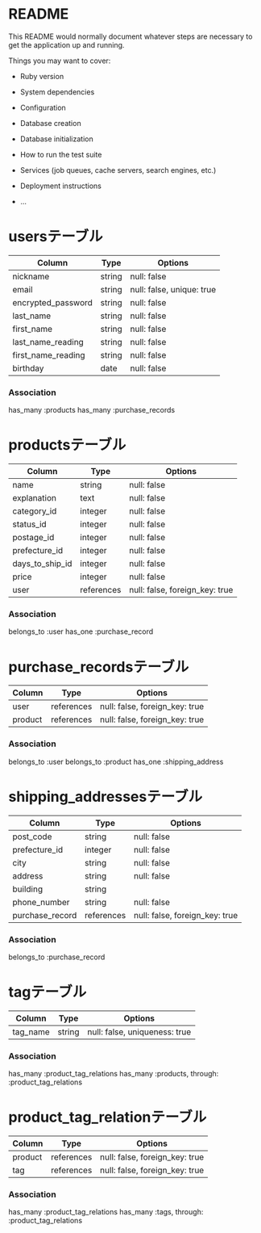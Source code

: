 # README

This README would normally document whatever steps are necessary to get the
application up and running.

Things you may want to cover:

* Ruby version

* System dependencies

* Configuration

* Database creation

* Database initialization

* How to run the test suite

* Services (job queues, cache servers, search engines, etc.)

* Deployment instructions

* ...


# usersテーブル

| Column                  | Type        | Options                   |
|-------------------------|-------------|---------------------------|
| nickname                | string      | null: false               |
| email                   | string      | null: false, unique: true |
| encrypted_password      | string      | null: false               |
| last_name               | string      | null: false               |
| first_name              | string      | null: false               |
| last_name_reading       | string      | null: false               |
| first_name_reading      | string      | null: false               |
| birthday                | date        | null: false               |

### Association
  has_many :products
  has_many :purchase_records


# productsテーブル

| Column             | Type         | Options                         |
|--------------------|--------------|---------------------------------|
| name               | string       | null: false                     |
| explanation        | text         | null: false                     |
| category_id        | integer      | null: false                     |
| status_id          | integer      | null: false                     |
| postage_id         | integer      | null: false                     |
| prefecture_id      | integer      | null: false                     |
| days_to_ship_id    | integer      | null: false                     |
| price              | integer      | null: false                     |
| user               | references   | null: false, foreign_key: true  |

### Association
  belongs_to :user
  has_one :purchase_record


# purchase_recordsテーブル

| Column              | Type        | Options                         |
|---------------------|-------------|---------------------------------|
| user                | references  | null: false, foreign_key: true  |
| product             | references  | null: false, foreign_key: true  |

### Association
  belongs_to :user
  belongs_to :product
  has_one :shipping_address


# shipping_addressesテーブル

| Column          | Type        | Options                         |
|-----------------|-------------|---------------------------------|
| post_code       | string      | null: false                     |
| prefecture_id   | integer     | null: false                     |
| city            | string      | null: false                     |
| address         | string      | null: false                     |
| building        | string      |                                 |
| phone_number    | string      | null: false                     |
| purchase_record | references  | null: false, foreign_key: true  |

### Association
  belongs_to :purchase_record


# tagテーブル

| Column              | Type        | Options                         |
|---------------------|-------------|---------------------------------|
| tag_name            | string      | null: false, uniqueness: true   |

### Association
  has_many :product_tag_relations
  has_many :products, through: :product_tag_relations

# product_tag_relationテーブル

| Column              | Type        | Options                         |
|---------------------|-------------|---------------------------------|
| product             | references  | null: false, foreign_key: true  |
| tag                 | references  | null: false, foreign_key: true  |

### Association
  has_many :product_tag_relations
  has_many :tags, through: :product_tag_relations